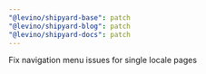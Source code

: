 ```yaml
---
"@levino/shipyard-base": patch
"@levino/shipyard-blog": patch
"@levino/shipyard-docs": patch
---
```


Fix navigation menu issues for single locale pages
